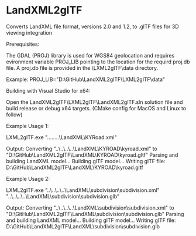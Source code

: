 # LandXML2glTF
Converts LandXML file format, versions 2.0 and 1.2, to .glTF files for 3D viewing integration

Prerequisites:

The GDAL (PROJ) library is used for WGS84 geolocation and requires evironment variable PROJ_LIB pointing to the location for the requird proj.db file. A proj.db file is provided in the \LXML2glTF\data directory.

Example: PROJ_LIB="D:\GitHub\LandXML2glTF\LXML2glTF\data"

Building with Visual Studio for x64:

Open the LandXML2glTF\LXML2glTF\LandXML2glTF.sln solution file and build release or debug x64 targets.
(CMake config for MacOS and Linux to follow)

Example Usage 1:

LXML2glTF.exe "..\..\..\..\LandXML\KYRoad.xml"

Output:
Converting "..\\..\\..\\..\\LandXML\\KYROAD\\kyroad.xml" to "D:\\GitHub\\LandXML2glTF\\LandXML\\KYROAD\\kyroad.gltf"
Parsing and building LandXML model...
Building glTF model...
Writing glTF file: D:\GitHub\LandXML2glTF\LandXML\KYROAD\kyroad.gltf

Example Usage 2:

LXML2glTF.exe "..\\..\\..\\..\\LandXML\subdivision\subdivision.xml" "..\\..\\..\\..\\LandXML\subdivision\subdivision.glb"

Output:
Converting "..\\..\\..\\..\\LandXML\\subdivision\\subdivision.xml" to "D:\\GitHub\\LandXML2glTF\\LandXML\\subdivision\\subdivision.glb"
Parsing and building LandXML model...
Building glTF model...
Writing glTF file: D:\GitHub\LandXML2glTF\LandXML\subdivision\subdivision.glb

